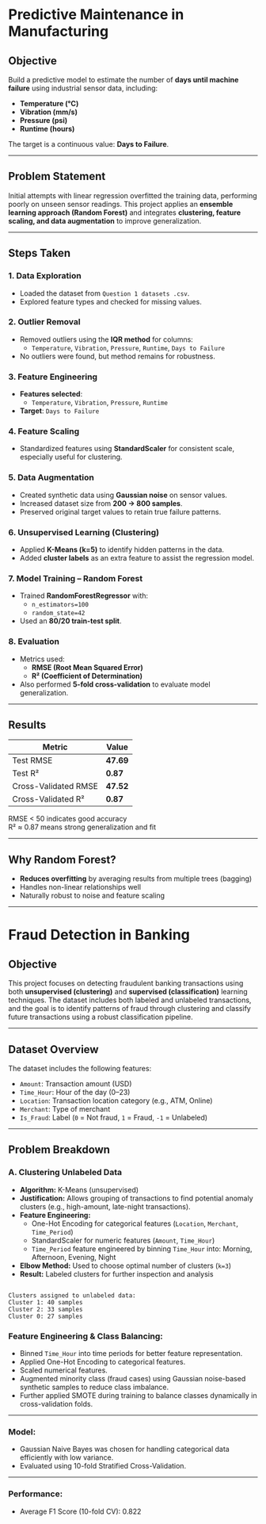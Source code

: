 #  Predictive Maintenance in Manufacturing


##  Objective

Build a predictive model to estimate the number of **days until machine failure** using industrial sensor data, including:

- **Temperature (°C)**
- **Vibration (mm/s)**
- **Pressure (psi)**
- **Runtime (hours)**

The target is a continuous value: **Days to Failure**.

---

##  Problem Statement

Initial attempts with linear regression overfitted the training data, performing poorly on unseen sensor readings. This project applies an **ensemble learning approach (Random Forest)** and integrates **clustering, feature scaling, and data augmentation** to improve generalization.

---

##  Steps Taken

### 1.  Data Exploration
- Loaded the dataset from `Question 1 datasets .csv`.
- Explored feature types and checked for missing values.

### 2.  Outlier Removal
- Removed outliers using the **IQR method** for columns:
  - `Temperature`, `Vibration`, `Pressure`, `Runtime`, `Days to Failure`
- No outliers were found, but method remains for robustness.

### 3.  Feature Engineering
- **Features selected**:
  - `Temperature`, `Vibration`, `Pressure`, `Runtime`
- **Target**: `Days to Failure`

### 4.  Feature Scaling
- Standardized features using **StandardScaler** for consistent scale, especially useful for clustering.

### 5.  Data Augmentation
- Created synthetic data using **Gaussian noise** on sensor values.
- Increased dataset size from **200 → 800 samples**.
- Preserved original target values to retain true failure patterns.

### 6.  Unsupervised Learning (Clustering)
- Applied **K-Means (k=5)** to identify hidden patterns in the data.
- Added **cluster labels** as an extra feature to assist the regression model.

### 7.  Model Training – Random Forest
- Trained **RandomForestRegressor** with:
  - `n_estimators=100`
  - `random_state=42`
- Used an **80/20 train-test split**.

### 8.  Evaluation
- Metrics used:
  - **RMSE (Root Mean Squared Error)**
  - **R² (Coefficient of Determination)**
- Also performed **5-fold cross-validation** to evaluate model generalization.

---

##  Results

| Metric                  | Value      |
|--------------------------|------------|
| Test RMSE               | **47.69**   |
| Test R²                 | **0.87**    |
| Cross-Validated RMSE    | **47.52**   |
| Cross-Validated R²      | **0.87**    |

 RMSE < 50 indicates good accuracy  
 R² ≈ 0.87 means strong generalization and fit  

---

##  Why Random Forest?

- **Reduces overfitting** by averaging results from multiple trees (bagging)
- Handles non-linear relationships well
- Naturally robust to noise and feature scaling

---

# Fraud Detection in Banking  

##  Objective

This project focuses on detecting fraudulent banking transactions using both **unsupervised (clustering)** and **supervised (classification)** learning techniques. The dataset includes both labeled and unlabeled transactions, and the goal is to identify patterns of fraud through clustering and classify future transactions using a robust classification pipeline.

---

## Dataset Overview

The dataset includes the following features:

- `Amount`: Transaction amount (USD)
- `Time_Hour`: Hour of the day (0–23)
- `Location`: Transaction location category (e.g., ATM, Online)
- `Merchant`: Type of merchant
- `Is_Fraud`: Label (`0` = Not fraud, `1` = Fraud, `-1` = Unlabeled)

---

##  Problem Breakdown

###  A. Clustering Unlabeled Data

- **Algorithm:** K-Means (unsupervised)
- **Justification:** Allows grouping of transactions to find potential anomaly clusters (e.g., high-amount, late-night transactions).
- **Feature Engineering:**
  - One-Hot Encoding for categorical features (`Location`, `Merchant`, `Time_Period`)
  - StandardScaler for numeric features (`Amount`, `Time_Hour`)
  - `Time_Period` feature engineered by binning `Time_Hour` into: Morning, Afternoon, Evening, Night
- **Elbow Method:** Used to choose optimal number of clusters (`k=3`)
- **Result:** Labeled clusters for further inspection and analysis

```text

Clusters assigned to unlabeled data:
Cluster 1: 40 samples
Cluster 2: 33 samples
Cluster 0: 27 samples
```
### Feature Engineering & Class Balancing:

- Binned `Time_Hour` into time periods for better feature representation.
- Applied One-Hot Encoding to categorical features.
- Scaled numerical features.
- Augmented minority class (fraud cases) using Gaussian noise-based synthetic samples to reduce class imbalance.
- Further applied SMOTE during training to balance classes dynamically in cross-validation folds.

---

### Model:

- Gaussian Naive Bayes was chosen for handling categorical data efficiently with low variance.
- Evaluated using 10-fold Stratified Cross-Validation.

---

### Performance:

- Average F1 Score (10-fold CV): 0.822







